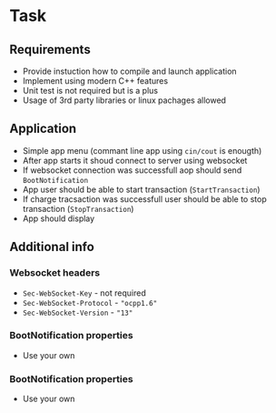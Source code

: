 # Task

## Requirements

* Provide instuction how to compile and launch application
* Implement using modern C++ features
* Unit test is not required but is a plus
* Usage of 3rd party libraries or linux pachages allowed

## Application

* Simple app menu (commant line app using `cin/cout` is enougth)
* After app starts it shoud connect to server using websocket
* If websocket connection was successfull aop should send `BootNotification`
* App user should be able to start transaction (`StartTransaction`)
* If charge tracsaction was successfull user should be able to stop transaction (`StopTransaction`)
* App should display 

## Additional info

### Websocket headers

* `Sec-WebSocket-Key` - not required
* `Sec-WebSocket-Protocol` - `"ocpp1.6"`
* `Sec-WebSocket-Version` - `"13"`

### BootNotification properties

* Use your own

### BootNotification properties

* Use your own
